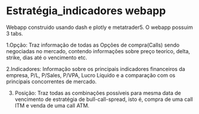 # Estratégia_indicadores webapp

  Webapp construido usando dash e plotly e metatrader5. O webapp possuim 3 tabs.


  1.Opção: Traz informação de todas as Opções de compra(Calls) sendo negociadas no mercado, contendo informações sobre preço teorico, delta, strike, dias até o vencimento
etc.

  2.Indicadores: Informação sobre os principais indicadores financeiros da empresa, P/L, P/Sales, P/VPA, Lucro Líquido e a comparação com os principais concorrentes
de mercado.

  3. Posição: Traz todas as combinações possíveis para mesma data de vencimento de estratégia de bull-call-spread, isto é, compra de uma call ITM e venda de uma call ATM.


